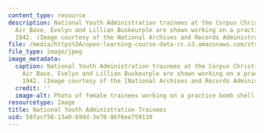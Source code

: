 ```yaml
---
content_type: resource
description: National Youth Administration trainees at the Corpus Christi, TX Naval
  Air Base, Evelyn and Lillian Buxkeurple are shown working on a practice bomb shell,
  1942. (Image courtesy of the National Archives and Records Administration.)
file: /media/https%3A/open-learning-course-data-rc.s3.amazonaws.com/sts-049j-technology-and-gender-in-american-history-spring-2004/58facf5613a069dd3e7086f6ee759139_sts-049js04.jpg
file_type: image/jpeg
image_metadata:
  caption: National Youth Administration trainees at the Corpus Christi, TX Naval
    Air Base, Evelyn and Lillian Buxkeurple are shown working on a practice bomb shell,
    1942. (Image courtesy of the [National Archives and Records Administration](http://www.archives.gov/).)
  credit: ''
  image-alt: Photo of female trainees working on a practice bomb shell, 1942.
resourcetype: Image
title: National Youth Administration Trainees
uid: 58facf56-13a0-69dd-3e70-86f6ee759139
---
```

